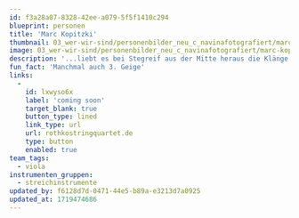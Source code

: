 ```yaml
---
id: f3a28a07-8328-42ee-a079-5f5f1410c294
blueprint: personen
title: 'Marc Kopitzki'
thumbnail: 03_wer-wir-sind/personenbilder_neu_c_navinafotografiert/marc-kopitzki_navina-neuschl_6930-b-a-web.jpg
image: 03_wer-wir-sind/personenbilder_neu_c_navinafotografiert/marc-kopitzki_navina-neuschl_6930-b-a-web.jpg
description: '...liebt es bei Stegreif aus der Mitte heraus die Klänge und Menschen zu verbinden und zwischen den Stimmen zu vermitteln.'
fun_fact: 'Manchmal auch 3. Geige'
links:
  -
    id: lxwyso6x
    label: 'coming soon'
    target_blank: true
    button_type: lined
    link_type: url
    url: rothkostringquartet.de
    type: button
    enabled: true
team_tags:
  - viola
instrumenten_gruppen:
  - streichinstrumente
updated_by: f6128d7d-0471-44e5-b89a-e3213d7a0925
updated_at: 1719474686
---
```

